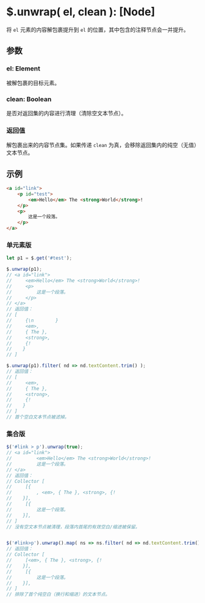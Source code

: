 # $.unwrap( el, clean ): [Node]

将 `el` 元素的内容解包裹提升到 `el` 的位置，其中包含的注释节点会一并提升。


## 参数

### el: Element

被解包裹的目标元素。


### clean: Boolean

是否对返回集的内容进行清理（清除空文本节点）。


### 返回值

解包裹出来的内容节点集。如果传递 `clean` 为真，会移除返回集内的纯空（无值）文本节点。


## 示例

```html
<a id="link">
    <p id="test">
        <em>Hello</em> The <strong>World</strong>!
    </p>
    <p>
        这是一个段落。
    </p>
</a>
```


### 单元素版

```js
let p1 = $.get('#test');

$.unwrap(p1);
// <a id="link">
//     <em>Hello</em> The <strong>World</strong>!
//     <p>
//         这是一个段落。
//     </p>
// </a>
// 返回值：
// [
//     {\n        }
//     <em>,
//     { The },
//     <strong>,
//     {!
//    }
// ]

$.unwrap(p1).filter( nd => nd.textContent.trim() );
// 返回值：
// [
//     <em>,
//     { The },
//     <strong>,
//     {!
//    }
// ]
// 首个空白文本节点被滤掉。
```


### 集合版

```js
$('#link > p').unwrap(true);
// <a id="link">
//         <em>Hello</em> The <strong>World</strong>!
//         这是一个段落。
// </a>
// 返回值：
// Collector [
//     [{
//         , <em>, { The }, <strong>, {!
//    }],
//     [{
//         这是一个段落。
//    }],
// ]
// 没有空文本节点被清理，段落内首尾的有效空白/缩进被保留。


$('#link>p').unwrap().map( ns => ns.filter( nd => nd.textContent.trim()) );
// 返回值：
// Collector [
//     [<em>, { The }, <strong>, {!
//    }],
//     [{
//         这是一个段落。
//    }],
// ]
// 排除了首个纯空白（换行和缩进）的文本节点。
```

